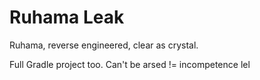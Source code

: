 # Ruhama Leak

Ruhama, reverse engineered, clear as crystal.

Full Gradle project too. Can't be arsed != incompetence lel
